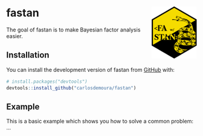 # fastan <a href="https://github.com/carlosdemoura/meteobr"><img src="man/figures/logo.png" align="right" height="138" /></a>

<!-- badges: start -->
<!-- badges: end -->

The goal of fastan is to make Bayesian factor analysis easier.

## Installation

You can install the development version of fastan from [GitHub](https://github.com/carlosdemoura/fastan/) with:

``` r
# install.packages("devtools")
devtools::install_github("carlosdemoura/fastan")
```

## Example

This is a basic example which shows you how to solve a common problem: ...
